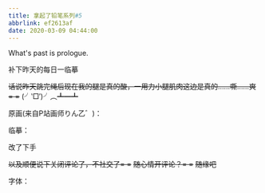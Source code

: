 ```yaml
---
title: 拿起了铅笔系列#5
abbrlink: ef2613af
date: 2020-03-09 04:44:00
---
```

What's past is prologue.

<!--more-->补下昨天的每日一临摹
~~话说昨天跳完绳后现在我的腿是真的酸，一用力小腿肌肉这边是真的……嘶……爽= =~~
(╯‵□′)╯︵┻━┻

原画(来自P站画师りん乙゛)：


临摹：




改了下手

~~以及顺便说下关闭评论了，不社交了= =~~
~~随心情开评论？= =~~
~~随缘吧~~

字体：
